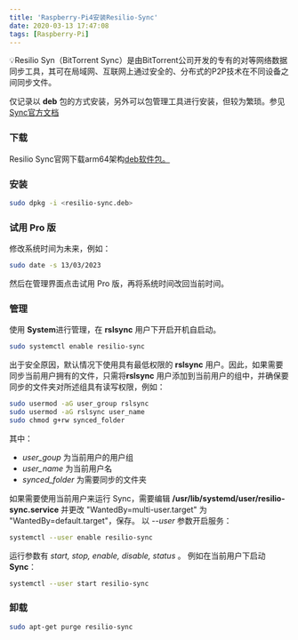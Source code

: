 ```yaml
---
title: 'Raspberry-Pi4安装Resilio-Sync'
date: 2020-03-13 17:47:08
tags: [Raspberry-Pi]
---
```




💡Resilio Syn（BitTorrent Sync）是由BitTorrent公司开发的专有的对等网络数据同步工具，其可在局域网、互联网上通过安全的、分布式的P2P技术在不同设备之间同步文件。

<!-- more -->

仅记录以 **deb** 包的方式安装，另外可以包管理工具进行安装，但较为繁琐。参见[Sync官方文档](https://help.resilio.com/hc/en-us/articles/206178924)

### 下载

Resilio Sync官网下载arm64架构[deb软件包。](https://download-cdn.resilio.com/2.6.4.1344/Debian/resilio-sync_2.6.4.1344-1_arm64.deb)

### 安装

```bash
sudo dpkg -i <resilio-sync.deb>
```

### 试用 Pro 版

修改系统时间为未来，例如：

```bash
sudo date -s 13/03/2023
```
然后在管理界面点击试用 Pro 版，再将系统时间改回当前时间。

### 管理

使用 **System**进行管理，在 **rslsync** 用户下开启开机自启动。

```bash
sudo systemctl enable resilio-sync
```

出于安全原因，默认情况下使用具有最低权限的 **rslsync** 用户。因此，如果需要同步当前用户拥有的文件，只需将**rslsync** 用户添加到当前用户的组中，并确保要同步的文件夹对所述组具有读写权限，例如：

```bash
sudo usermod -aG user_group rslsync
sudo usermod -aG rslsync user_name
sudo chmod g+rw synced_folder
```

其中：

- *user_goup* 为当前用户的用户组
- *user_name* 为当前用户名
- *synced_folder* 为需要同步的文件夹

如果需要使用当前用户来运行 Sync，需要编辑 **/usr/lib/systemd/user/resilio-sync.service** 并更改  "WantedBy=multi-user.target" 为 "WantedBy=default.target"，保存。 以 *--user* 参数开启服务：

```bash
systemctl --user enable resilio-sync
```

运行参数有 *start, stop, enable, disable, status* 。
例如在当前用户下启动 **Sync**：

```bash
systemctl --user start resilio-sync
```

### 卸载

```bash
sudo apt-get purge resilio-sync
```